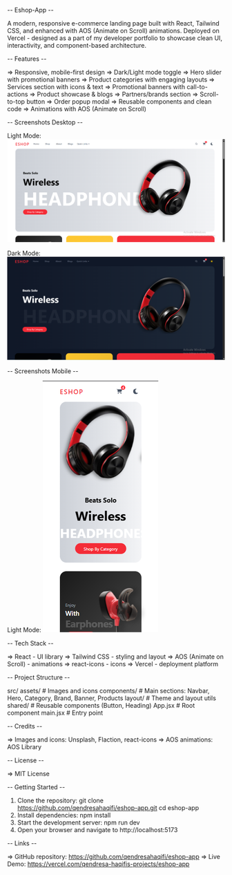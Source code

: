 -- Eshop-App --

A modern, responsive e-commerce landing page built with React, Tailwind CSS, and enhanced with AOS (Animate on Scroll) animations.
Deployed on Vercel - designed as a part of my developer portfolio to showcase clean UI, interactivity, and component-based architecture.


-- Features --

=> Responsive, mobile-first design
=> Dark/Light mode toggle
=> Hero slider with promotional banners
=> Product categories with engaging layouts
=> Services section with icons & text
=> Promotional banners with call-to-actions
=> Product showcase & blogs
=> Partners/brands section
=> Scroll-to-top button
=> Order popup modal
=> Reusable components and clean code
=> Animations with AOS (Animate on Scroll) 


-- Screenshots Desktop --

Light Mode: 
 ![Light-mode](screenshots/light-mode.png) 

Dark Mode:
 ![Dark-mode](screenshots/dark-mode.png) 

-- Screenshots Mobile --

Light Mode:
![Light-mode-mobile](screenshots/light-mode-mobile.png)


-- Tech Stack --

=> React - UI library
=> Tailwind CSS - styling and layout
=> AOS (Animate on Scroll) - animations
=> react-icons - icons
=> Vercel - deployment platform


-- Project Structure --

src/
assets/         # Images and icons
components/     # Main sections: Navbar, Hero, Category, Brand, Banner, Products
layout/         # Theme and layout utils
shared/         # Reusable components (Button, Heading)
App.jsx         # Root component
main.jsx        # Entry point


-- Credits --

=> Images and icons: Unsplash, Flaction, react-icons
=> AOS animations: AOS Library


-- License --

=> MIT License


-- Getting Started --

1. Clone the repository:
    git clone https://github.com/qendresahaqifi/eshop-app.git
    cd eshop-app
2. Install dependencies:
    npm install
3. Start the development server:
    npm run dev
4. Open your browser and navigate to http://localhost:5173


-- Links --

=> GitHub repository: https://github.com/qendresahaqifi/eshop-app
=> Live Demo: https://vercel.com/qendresa-haqifis-projects/eshop-app
